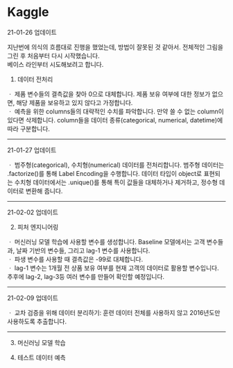 # Kaggle

21-01-26 업데이트

지난번에 의식의 흐름대로 진행을 했었는데, 방법이 잘못된 것 같아서. 전체적인 그림을 그린 후 처음부터 다시 시작했습니다.  
베이스 라인부터 시도해보려고 합니다.

1. 데이터 전처리

ㆍ 제품 변수들의 결측값을 찾아 0으로 대체합니다. 제품 보유 여부에 대한 정보가 없으면, 해당 제품을 보유하고 있지 않다고 가정합니다.  
ㆍ 예측을 위한 columns들의 대략적인 수치를 파악합니다. 만약 쓸 수 없는 column이 있다면 삭제합니다. column들을 데이터 종류(categorical, numerical, datetime)에 따라 구분합니다.  

-------------------------------------------------------------------------------------------------------------------------------  
 
21-01-27 업데이트

ㆍ 범주형(categorical), 수치형(numerical) 데이터를 전처리합니다. 범주형 데이터는 .factorize()를 통해 Label Encoding을 수행합니다. 데이터 타입이 object로 표현되는 수치형 데이터에서는 .unique()를 통해 특이 값들을 대체하거나 제거하고, 정수형 데이터로 변환해 줍니다.

-------------------------------------------------------------------------------------------------------------------------------  

21-02-02 업데이트

2. 피처 엔지니어링

ㆍ 머신러닝 모델 학습에 사용할 변수를 생성합니다. Baseline 모델에서는 고객 변수들과, 날짜 기반의 변수들, 그리고 lag-1 변수를 사용합니다.  
ㆍ 파생 변수를 사용할 때 결측값은 -99로 대체합니다.  
ㆍ lag-1 변수는 1개월 전 상품 보유 여부를 현재 고객의 데이터로 활용할 변수입니다. 추후에 lag-2, lag-3등 여러 변수를 만들어 확인할 예정입니다.  

-------------------------------------------------------------------------------------------------------------------------------  

21-02-09 업데이트

ㆍ 교차 검증을 위해 데이터 분리하기: 훈련 데이터 전체를 사용하지 않고 2016년도만 사용하도록 추출합니다.

-------------------------------------------------------------------------------------------------------------------------------  
3. 머신러닝 모델 학습

4. 테스트 데이터 예측


